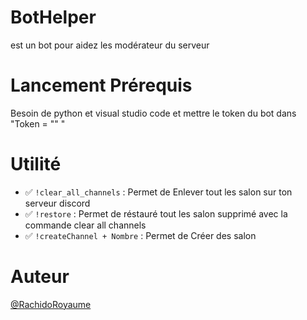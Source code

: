 # BotHelper
est un bot pour aidez les modérateur du serveur 

# Lancement Prérequis 

Besoin de python
et visual studio code
et mettre le token du bot dans "Token = "" "

# Utilité 

- ✅ ``!clear_all_channels`` : Permet de Enlever tout les salon sur ton serveur discord
- ✅ ``!restore`` : Permet de réstauré tout les salon supprimé avec la commande clear all channels
- ✅ ``!createChannel + Nombre`` : Permet de Créer des salon 

# Auteur 

[@RachidoRoyaume](https://www.github.com/RachidoRoyaume)


